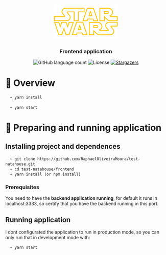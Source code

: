 <h1 align="center">
  <img alt="Star Wars" src="../.github/starwars-logo.png" width="200px" />
</h1>

<h3 align="center">
  Frontend application
</h3>

<p align="center">
  <img alt="GitHub language count" src="https://img.shields.io/github/languages/count/RaphaelOliveiraMoura/test-natahouse?color=%2304D361">

  <img alt="License" src="https://img.shields.io/badge/license-MIT-%2304D361">

  <a href="https://github.com/RaphaelOliveiraMoura/test-natahouse/stargazers">
    <img alt="Stargazers" src="https://img.shields.io/github/stars/RaphaelOliveiraMoura/test-natahouse?style=social">
  </a>
</p>

# 👀 Overview

```
  ~ yarn install

  ~ yarn start
```

# 🚀 Preparing and running application

## Installing project and dependences

```
  ~ git clone https://github.com/RaphaelOliveiraMoura/test-natahouse.git
  ~ cd test-natahouse/frontend
  ~ yarn install (or npm install)
```

### Prerequisites

You need to have the **backend application running**, for default it runs in localhost:3333, so certify that you have the backend running in this port.

## Running application

I dont configurated the application to run in production mode, so you can only run that in development mode with:

```
  ~ yarn start
```
